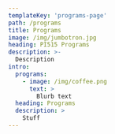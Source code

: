```yaml
---
templateKey: 'programs-page'
path: /programs
title: Programs
image: /img/jumbotron.jpg
heading: PI515 Programs
description: >-
  Description
intro:
  programs:
    - image: /img/coffee.png
      text: >
        Blurb text
  heading: Programs
  description: >
    Stuff
---
```

